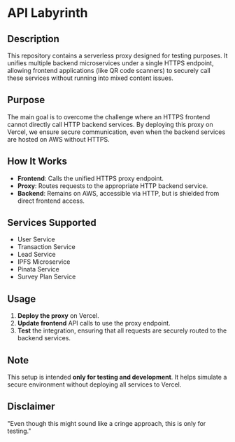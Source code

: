 # API Labyrinth

## Description

This repository contains a serverless proxy designed for testing purposes. It unifies multiple backend microservices under a single HTTPS endpoint, allowing frontend applications (like QR code scanners) to securely call these services without running into mixed content issues.

## Purpose

The main goal is to overcome the challenge where an HTTPS frontend cannot directly call HTTP backend services. By deploying this proxy on Vercel, we ensure secure communication, even when the backend services are hosted on AWS without HTTPS.

## How It Works

- **Frontend**: Calls the unified HTTPS proxy endpoint.
- **Proxy**: Routes requests to the appropriate HTTP backend service.
- **Backend**: Remains on AWS, accessible via HTTP, but is shielded from direct frontend access.

## Services Supported

- User Service
- Transaction Service
- Lead Service
- IPFS Microservice
- Pinata Service
- Survey Plan Service

## Usage

1. **Deploy the proxy** on Vercel.
2. **Update frontend** API calls to use the proxy endpoint.
3. **Test** the integration, ensuring that all requests are securely routed to the backend services.

## Note

This setup is intended **only for testing and development**. It helps simulate a secure environment without deploying all services to Vercel.

## Disclaimer

"Even though this might sound like a cringe approach, this is only for testing."
